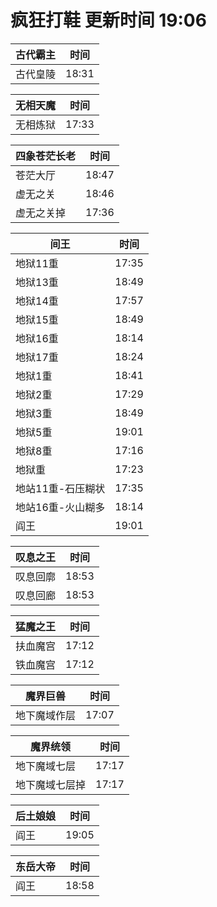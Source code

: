 # 疯狂打鞋 更新时间 19:06

| 古代霸主   | 时间    |
|--------|-------|
| 古代皇陵 | 18:31 |

| 无相天魔   | 时间    |
|--------|-------|
| 无相炼狱 | 17:33 |

| 四象苍茫长老   | 时间    |
|--------|-------|
| 苍茫大厅 | 18:47 |
| 虚无之关 | 18:46 |
| 虚无之关掉 | 17:36 |

| 间王   | 时间    |
|--------|-------|
| 地狱11重 | 17:35 |
| 地狱13重 | 18:49 |
| 地狱14重 | 17:57 |
| 地狱15重 | 18:49 |
| 地狱16重 | 18:14 |
| 地狱17重 | 18:24 |
| 地狱1重 | 18:41 |
| 地狱2重 | 17:29 |
| 地狱3重 | 18:49 |
| 地狱5重 | 19:01 |
| 地狱8重 | 17:16 |
| 地狱重 | 17:23 |
| 地站11重-石压糊状 | 17:35 |
| 地站16重-火山糊多 | 18:14 |
| 阎王 | 19:01 |

| 叹息之王   | 时间    |
|--------|-------|
| 叹息回廓 | 18:53 |
| 叹息回廊 | 18:53 |

| 猛魔之王   | 时间    |
|--------|-------|
| 扶血魔宫 | 17:12 |
| 铁血魔宫 | 17:12 |

| 魔界巨兽   | 时间    |
|--------|-------|
| 地下魔域作层 | 17:07 |

| 魔界统领   | 时间    |
|--------|-------|
| 地下魔域七层 | 17:17 |
| 地下魔域七层掉 | 17:17 |

| 后土娘娘   | 时间    |
|--------|-------|
| 阎王 | 19:05 |

| 东岳大帝   | 时间    |
|--------|-------|
| 阎王 | 18:58 |